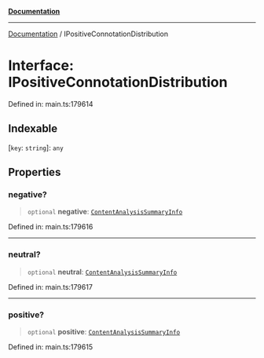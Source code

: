 [**Documentation**](../README.md)

***

[Documentation](../README.md) / IPositiveConnotationDistribution

# Interface: IPositiveConnotationDistribution

Defined in: main.ts:179614

## Indexable

\[`key`: `string`\]: `any`

## Properties

### negative?

> `optional` **negative**: [`ContentAnalysisSummaryInfo`](../classes/ContentAnalysisSummaryInfo.md)

Defined in: main.ts:179616

***

### neutral?

> `optional` **neutral**: [`ContentAnalysisSummaryInfo`](../classes/ContentAnalysisSummaryInfo.md)

Defined in: main.ts:179617

***

### positive?

> `optional` **positive**: [`ContentAnalysisSummaryInfo`](../classes/ContentAnalysisSummaryInfo.md)

Defined in: main.ts:179615
